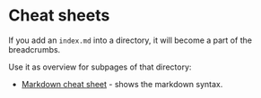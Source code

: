 Cheat sheets
============

If you add an `index.md` into a directory, it will become a part of the breadcrumbs.

Use it as overview for subpages of that directory:

- [Markdown cheat sheet](cheat-sheets/Markdown_cheat_sheet) - shows the markdown syntax.
